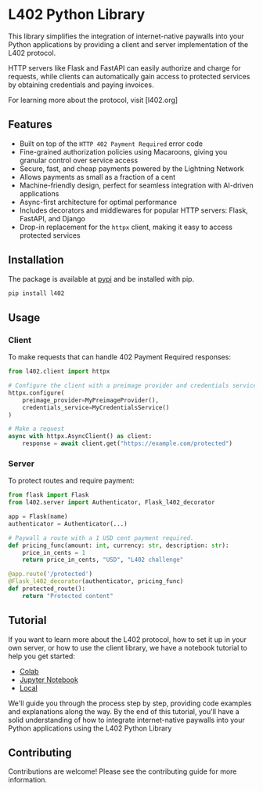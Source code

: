 # L402 Python Library

This library simplifies the integration of internet-native paywalls into your Python applications by providing a client and server implementation of the L402 protocol.

HTTP servers like Flask and FastAPI can easily authorize and charge for requests, while clients can automatically gain access to protected services by obtaining credentials and paying invoices.

For learning more about the protocol, visit [l402.org]

## Features

- Built on top of the `HTTP 402 Payment Required` error code
- Fine-grained authorization policies using Macaroons, giving you granular control over service access
- Secure, fast, and cheap payments powered by the Lightning Network
- Allows payments as small as a fraction of a cent
- Machine-friendly design, perfect for seamless integration with AI-driven applications
- Async-first architecture for optimal performance
- Includes decorators and middlewares for popular HTTP servers: Flask, FastAPI, and Django
- Drop-in replacement for the `httpx` client, making it easy to access protected services

## Installation

The package is available at [pypi](https://pypi.org/project/l402/) and be installed with pip.

```bash
pip install l402
```

## Usage

### Client

To make requests that can handle 402 Payment Required responses:

```python
from l402.client import httpx

# Configure the client with a preimage provider and credentials service.
httpx.configure(
    preimage_provider=MyPreimageProvider(),
    credentials_service=MyCredentialsService()
)

# Make a request
async with httpx.AsyncClient() as client:
    response = await client.get("https://example.com/protected")
```

### Server

To protect routes and require payment:

```python
from flask import Flask
from l402.server import Authenticator, Flask_l402_decorator

app = Flask(name)
authenticator = Authenticator(...)

# Paywall a route with a 1 USD cent payment required.
def pricing_func(amount: int, currency: str, description: str):
    price_in_cents = 1
    return price_in_cents, "USD", "L402 challenge"

@app.route('/protected')
@Flask_l402_decorator(authenticator, pricing_func)
def protected_route():
    return "Protected content"
```

## Tutorial

If you want to learn more about the L402 protocol, how to set it up in your own server, or how to use the client library, we have a notebook tutorial to help you get started:
* [Colab](https://colab.research.google.com/drive/1MLZy1g6-lFqbRAfFOxR14PZ3b36sYr1r?usp=sharing)
* [Jupyter Notebook](https://github.com/Fewsats/L402-python/blob/main/examples/l402-tutorial.ipynb) 
* [Local](examples/l402-tutorial.ipynb)

We'll guide you through the process step by step, providing code examples and explanations along the way. By the end of this tutorial, you'll have a solid understanding of how to integrate internet-native paywalls into your Python applications using the L402 Python Library

## Contributing

Contributions are welcome! Please see the contributing guide for more information.
